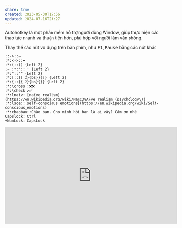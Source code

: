 ```yaml
---
share: true
created: 2023-05-30T15:56
updated: 2024-07-16T23:27
---
```

Autohotkey là một phần mềm hỗ trợ người dùng Window, giúp thực hiện các thao tác nhanh và thuận tiện hơn, phù hợp với người làm văn phòng.

Thay thế các nút vô dụng trên bàn phím, như <kbd>F1</kbd>, <kbd>Pause</kbd> bằng các nút khác
```
::->::→
:*:<->::↔
:*:(::() {Left 2}
;~ :*:'::'' {Left 2}
:*:"::"" {Left 2}
:*:[::{[ 2}{bs}}{]} {Left 2}
:*:{::{{ 2}{bs}{}} {Left 2}
:*:\cross::❌❌
:*:\check:✔️✅
:*:lnaiv::[naïve realism](https://en.wikipedia.org/wiki/Na%C3%AFve_realism_(psychology\))
:*:lsce::[self-conscious emotions](https://en.wikipedia.org/wiki/Self-conscious_emotions)
:*:chaoban::Chào bạn. Cho mình hỏi bạn là ai vậy? Cám ơn nhé
Capslock::Ctrl
+NumLock::CapsLock
```
<iframe width="560" height="315" src="https://www.youtube.com/embed/YmQPxkS3HjQ" title="YouTube video player" frameborder="0" allow="accelerometer; autoplay; clipboard-write; encrypted-media; gyroscope; picture-in-picture; web-share" referrerpolicy="strict-origin-when-cross-origin" allowfullscreen></iframe> 
